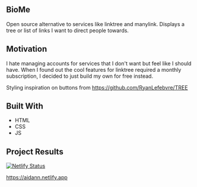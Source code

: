 ## BioMe
Open source alternative to services like linktree and manylink. Displays a tree or list of links I want to direct people towards. 

## Motivation
I hate managing accounts for services that I don't want but feel like I should have. When 
I found out the cool features for linktree required a monthly subscription, I decided to 
just build my own for free instead.

Styling inspiration on buttons from https://github.com/RyanLefebvre/TREE

## Built With
- HTML
- CSS
- JS
    
## Project Results
[![Netlify Status](https://api.netlify.com/api/v1/badges/b36f9598-098f-4b16-9026-9c75c47bc718/deploy-status)](https://app.netlify.com/sites/aidann/deploys)

https://aidann.netlify.app
